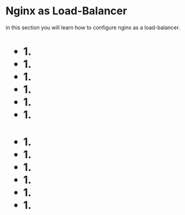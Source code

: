 # Nginx as Load-Balancer
in this section you will learn how to configure nginx as a load-balancer.


<h1>
<ul>
<li>1.</li>
<li>1.</li>
<li>1.</li>
<li>1.</li>
<li>1.</li>
<li>1.</li>
</ul>
</h1>



<h1>
<ul>
<li>1.</li>
<li>1.</li>
<li>1.</li>
<li>1.</li>
<li>1.</li>
<li>1.</li>
</ul>
</h1>